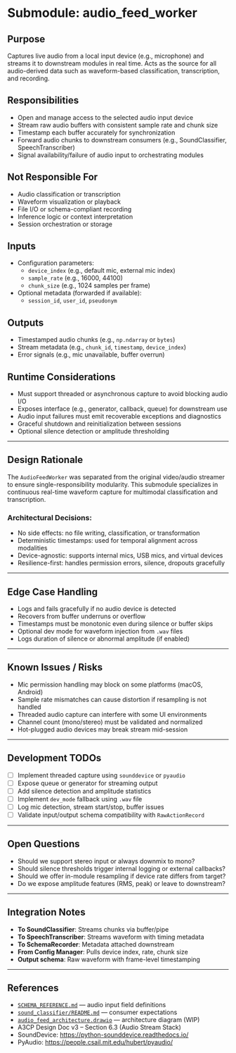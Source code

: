 # Submodule: audio_feed_worker

## Purpose
Captures live audio from a local input device (e.g., microphone) and streams it to downstream modules in real time.
Acts as the source for all audio-derived data such as waveform-based classification, transcription, and recording.

## Responsibilities
- Open and manage access to the selected audio input device
- Stream raw audio buffers with consistent sample rate and chunk size
- Timestamp each buffer accurately for synchronization
- Forward audio chunks to downstream consumers (e.g., SoundClassifier, SpeechTranscriber)
- Signal availability/failure of audio input to orchestrating modules

## Not Responsible For
- Audio classification or transcription
- Waveform visualization or playback
- File I/O or schema-compliant recording
- Inference logic or context interpretation
- Session orchestration or storage

## Inputs
- Configuration parameters:
  - `device_index` (e.g., default mic, external mic index)
  - `sample_rate` (e.g., 16000, 44100)
  - `chunk_size` (e.g., 1024 samples per frame)
- Optional metadata (forwarded if available):
  - `session_id`, `user_id`, `pseudonym`

## Outputs
- Timestamped audio chunks (e.g., `np.ndarray` or `bytes`)
- Stream metadata (e.g., `chunk_id`, `timestamp`, `device_index`)
- Error signals (e.g., mic unavailable, buffer overrun)

## Runtime Considerations
- Must support threaded or asynchronous capture to avoid blocking audio I/O
- Exposes interface (e.g., generator, callback, queue) for downstream use
- Audio input failures must emit recoverable exceptions and diagnostics
- Graceful shutdown and reinitialization between sessions
- Optional silence detection or amplitude thresholding

---

## Design Rationale
The `AudioFeedWorker` was separated from the original video/audio streamer to ensure single-responsibility modularity.
This submodule specializes in continuous real-time waveform capture for multimodal classification and transcription.

### Architectural Decisions:
- No side effects: no file writing, classification, or transformation
- Deterministic timestamps: used for temporal alignment across modalities
- Device-agnostic: supports internal mics, USB mics, and virtual devices
- Resilience-first: handles permission errors, silence, dropouts gracefully

---

## Edge Case Handling
- Logs and fails gracefully if no audio device is detected
- Recovers from buffer underruns or overflow
- Timestamps must be monotonic even during silence or buffer skips
- Optional dev mode for waveform injection from `.wav` files
- Logs duration of silence or abnormal amplitude (if enabled)

---

## Known Issues / Risks
- Mic permission handling may block on some platforms (macOS, Android)
- Sample rate mismatches can cause distortion if resampling is not handled
- Threaded audio capture can interfere with some UI environments
- Channel count (mono/stereo) must be validated and normalized
- Hot-plugged audio devices may break stream mid-session

---

## Development TODOs
- [ ] Implement threaded capture using `sounddevice` or `pyaudio`
- [ ] Expose queue or generator for streaming output
- [ ] Add silence detection and amplitude statistics
- [ ] Implement `dev_mode` fallback using `.wav` file
- [ ] Log mic detection, stream start/stop, buffer issues
- [ ] Validate input/output schema compatibility with `RawActionRecord`

---

## Open Questions
- Should we support stereo input or always downmix to mono?
- Should silence thresholds trigger internal logging or external callbacks?
- Should we offer in-module resampling if device rate differs from target?
- Do we expose amplitude features (RMS, peak) or leave to downstream?

---

## Integration Notes
- **To SoundClassifier**: Streams chunks via buffer/pipe
- **To SpeechTranscriber**: Streams waveform with timing metadata
- **To SchemaRecorder**: Metadata attached downstream
- **From Config Manager**: Pulls device index, rate, chunk size
- **Output schema**: Raw waveform with frame-level timestamping

---

## References
- [`SCHEMA_REFERENCE.md`](../../schemas/SCHEMA_REFERENCE.md) — audio input field definitions
- [`sound_classifier/README.md`](../sound_classifier/README.md) — consumer expectations
- [`audio_feed_architecture.drawio`](./diagrams/audio_feed_architecture.drawio) — architecture diagram (WIP)
- A3CP Design Doc v3 – Section 6.3 (Audio Stream Stack)
- SoundDevice: https://python-sounddevice.readthedocs.io/
- PyAudio: https://people.csail.mit.edu/hubert/pyaudio/
